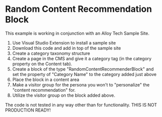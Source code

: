 # Random Content Recommendation Block

This example is working in conjunction with an Alloy Tech Sample Site.

1. Use Visual Studio Extension to install a sample site
2. Download this code and add in top of the sample site
3. Create a category taxonomy structure
4. Create a page in the CMS and give it a category tag (in the category property on the Content tab).
5. Create a block of the type "RandomContentRecommenderBlock" and set the property of "Category Name" to the category added just above
6. Place the block in a content area
7. Make a visitor group for the persona you won't to "personalize" the "content recommendation" for.
8. Utilize the visitor group on the block added above.

The code is not tested in any way other than for functionality. 
THIS IS NOT PRODUCTION READY!
